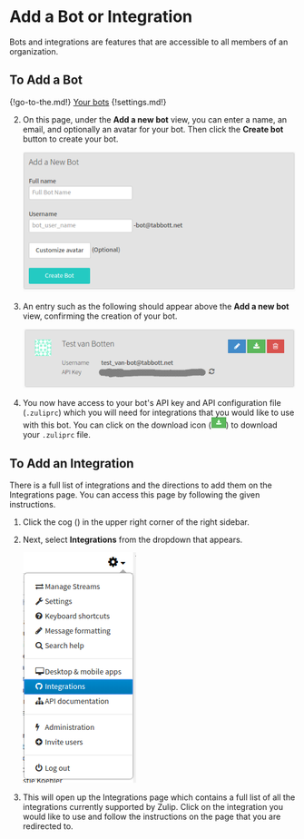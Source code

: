 # Add a Bot or Integration

Bots and integrations are features that are accessible to all members of an organization.

## To Add a Bot

{!go-to-the.md!} [Your bots](/#settings/your-bots)
{!settings.md!}

2. On this page, under the **Add a new bot** view, you can enter a name, an email, and
optionally an avatar for your bot. Then click the **Create bot** button to create your bot.

    ![Bots page](/static/images/help/add_a_new_bot.png)

3. An entry such as the following should appear above the **Add a new bot** view, confirming
the creation of your bot.

    ![Example bot](/static/images/help/bot_example.png)

4. You now have access to your bot's API key and API
configuration file (`.zuliprc`) which you will need for integrations that you would like
to use with this bot. You can click on the download icon
(![Download icon](/static/images/help/download_button.png)) to download your `.zuliprc` file.

## To Add an Integration

There is a full list of integrations and the directions to add them on the Integrations page.
You can access this page by following the given instructions.

1. Click the cog (<i class="icon-vector-cog"></i>) in the upper right corner
of the right sidebar.

2. Next, select **Integrations** from the dropdown that appears.

    ![Integrations dropdown](/static/images/help/cog_dropdown_integrations.png)

3. This will open up the Integrations page which contains a full list of all
the integrations currently supported by Zulip. Click on the integration you
would like to use and follow the instructions on the page that you are redirected to.
